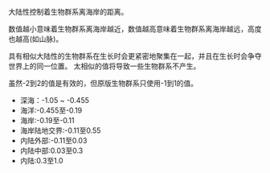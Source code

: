 大陆性控制着生物群系离海岸的距离。

数值越小意味着生物群系离海岸越近，数值越高意味着生物群系离海岸越远，高度也越高(如山脉)。

具有相似大陆性的生物群系在生长时会更紧密地聚集在一起，并且在生长时会争夺世界上的同一位置。 太相似的值将导致一些生物群系不产生。

虽然-2到2的值是有效的，但原版生物群系只使用-1到1的值。

* 深海：-1.05 ~ -0.455
* 海洋:-0.455至-0.19
* 海岸:-0.19至-0.11
* 海岸陆地交界:-0.11至0.55
* 内陆外部:-0.11至0.03
* 内陆中部:0.03至0.3
* 内陆:0.3至1.0